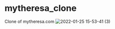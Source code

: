 # mytheresa_clone
Clone of mytheresa.com
![2022-01-25 15-53-41 (3)](https://user-images.githubusercontent.com/56603609/151219358-6e3a5f2d-90ff-4c07-bf48-816f6f02a234.gif)
